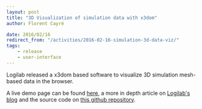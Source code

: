 ```yaml
---
layout: post
title: "3D Visualization of simulation data with x3dom"
author: Florent Cayré

date: 2016/02/16
redirect_from: "/activities/2016-02-16-simulation-3d-data-viz/"
tags:
    - release
    - user-interface
---
```


Logilab released a x3dom based software to visualize 3D simulation
mesh-based data in the browser.

A live demo page can be found
[here](http://yuanxiangfranck.github.io/x3dom-plugins-API/), a more in
depth article on [Logilab's
blog](https://www.logilab.org/blogentry/4386317) and the source code
on [this github
repository](https://github.com/YuanxiangFranck/x3dom-plugins-API).
